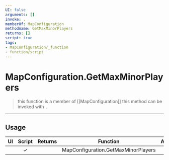 ```yaml
---
UI: false
arguments: []
invoke: .
memberOf: MapConfiguration
methodname: GetMaxMinorPlayers
returns: []
script: true
tags:
- MapConfiguration/_function
- function/script
---
```

# MapConfiguration.GetMaxMinorPlayers
> this function is a member of [[MapConfiguration]]
> this method can be invoked with `.`
-----
## Usage
|  UI | Script | Returns | Function | Arguments |
|:---:|:------:|-------:|:--------:|:---------|
| |✓||MapConfiguration.GetMaxMinorPlayers||
